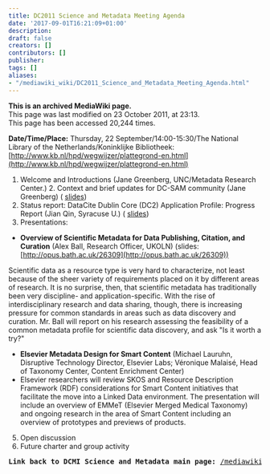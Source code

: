 ```yaml
---
title: DC2011 Science and Metadata Meeting Agenda
date: '2017-09-01T16:21:09+01:00'
description: 
draft: false
creators: []
contributors: []
publisher: 
tags: []
aliases:
- "/mediawiki_wiki/DC2011_Science_and_Metadata_Meeting_Agenda.html"
---
```


 **This is an archived MediaWiki page.**  
This page was last modified on 23 October 2011, at 23:13.  
This page has been accessed 20,244 times.

**Date/Time/Place:** Thursday, 22 September/14:00-15:30/The National Library of the Netherlands/Koninklijke Bibliotheek: [http://www.kb.nl/hpd/wegwijzer/plattegrond-en.html](http://www.kb.nl/hpd/wegwijzer/plattegrond-en.html)

1. Welcome and Introductions (Jane Greenberg, UNC/Metadata Research Center.) 2. Context and brief updates for DC-SAM community (Jane Greenberg) ( [slides](/mediawiki_wiki/files/DC2011_ScienceMetadataCommunity.pdf))  
3. Status report: DataCite Dublin Core (DC2) Application Profile: Progress Report (Jian Qin, Syracuse U.) ( [slides](/mediawiki_wiki/files/DC2AP_progress_report_at_DC2011.pdf))  
4. Presentations:

- **Overview of Scientific Metadata for Data Publishing, Citation, and Curation** (Alex Ball, Research Officer, UKOLN) (slides: [http://opus.bath.ac.uk/26309](http://opus.bath.ac.uk/26309))  

Scientific data as a resource type is very hard to characterize, not least because of the sheer variety of requirements placed on it by different areas of research. It is no surprise, then, that scientific metadata has traditionally been very discipline- and application-specific. With the rise of interdisciplinary research and data sharing, though, there is increasing pressure for common standards in areas such as data discovery and curation. Mr. Ball will report on his research assessing the feasibility of a common metadata profile for scientific data discovery, and ask "Is it worth a try?"

- **Elsevier Metadata Design for Smart Content** (Michael Lauruhn, Disruptive Technology Director, Elsevier Labs; Véronique Malaisé, Head of Taxonomy Center, Content Enrichment Center)   
- Elsevier researchers will review SKOS and Resource Description Framework (RDF) considerations for Smart Content initiatives that facilitate the move into a Linked Data environment. The presentation will include an overview of EMMeT (Elsevier Merged Medical Taxonomy) and ongoing research in the area of Smart Content including an overview of prototypes and previews of products.  

5. Open discussion   
6. Future charter and group activity

<pre><b>Link back to DCMI Science and Metadata main page:</b> <a href="/mediawiki_wiki/DCMI_Science_And_Metadata.md" class="external free" rel="nofollow">/mediawiki_wiki/DCMI_Science_And_Metadata</a>
</pre>
